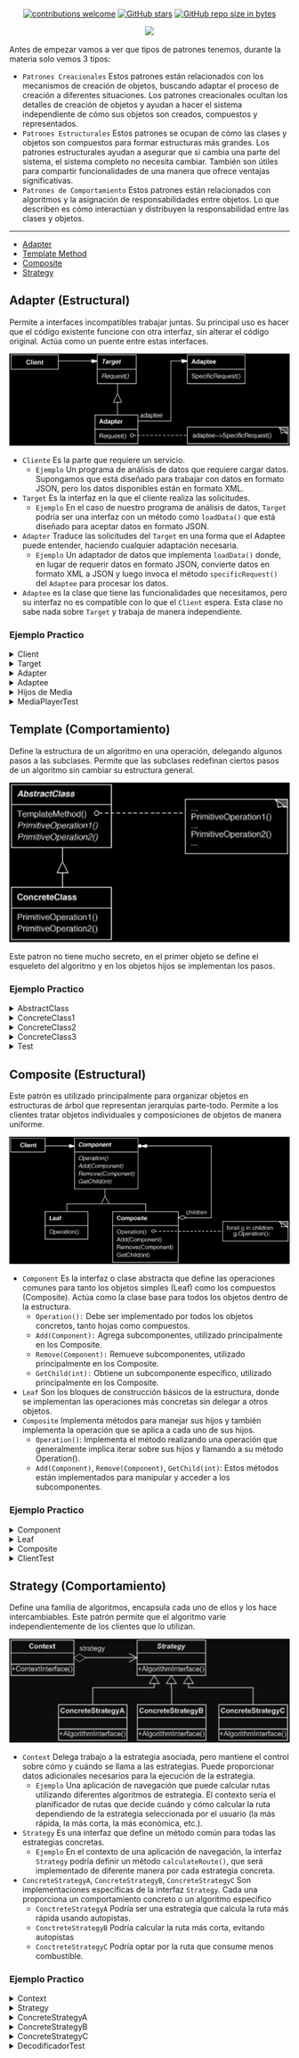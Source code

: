 <div align="center"> 

[![contributions welcome](https://img.shields.io/badge/contributions-welcome-brightgreen.svg?style=flat)](https://github.com/Fabian-Martinez-Rincon/Orientacion-a-Objetos-2)
[![GitHub stars](https://img.shields.io/github/stars/Fabian-Martinez-Rincon/Orientacion-a-Objetos-2)](https://github.com/Fabian-Martinez-Rincon/Orientacion-a-Objetos-2/stargazers/)
[![GitHub repo size in bytes](https://img.shields.io/github/repo-size/Fabian-Martinez-Rincon/Orientacion-a-Objetos-2)](https://github.com/Fabian-Martinez-Rincon/Orientacion-a-Objetos-2)


<img src="https://readme-typing-svg.demolab.com?font=Fira+Code&size=34&duration=1700&pause=800&color=28CDF7&center=true&width=863&lines=☕ Orientación a Objetos 2"/>
 </div>

Antes de empezar vamos a ver que tipos de patrones tenemos, durante la materia solo vemos 3 tipos:
- `Patrones Creacionales` Estos patrones están relacionados con los mecanismos de creación de objetos, buscando adaptar el proceso de creación a diferentes situaciones. Los patrones creacionales ocultan los detalles de creación de objetos y ayudan a hacer el sistema independiente de cómo sus objetos son creados, compuestos y representados.
- `Patrones Estructurales` Estos patrones se ocupan de cómo las clases y objetos son compuestos para formar estructuras más grandes. Los patrones estructurales ayudan a asegurar que si cambia una parte del sistema, el sistema completo no necesita cambiar. También son útiles para compartir funcionalidades de una manera que ofrece ventajas significativas.
- `Patrones de Comportamiento` Estos patrones están relacionados con algoritmos y la asignación de responsabilidades entre objetos. Lo que describen es cómo interactúan y distribuyen la responsabilidad entre las clases y objetos. 

---

- [Adapter](#adapter-estructural)
- [Template Method](#template-comportamiento)
- [Composite](#composite-estructural)
- [Strategy](#strategy-comportamiento)

## Adapter (Estructural)

Permite a interfaces incompatibles trabajar juntas. Su principal uso es hacer que el código existente funcione con otra interfaz, sin alterar el código original. Actúa como un puente entre estas interfaces.

![Adapter](/archivos/adapter.webp)

- ``Cliente`` Es la parte que requiere un servicio.
    - `Ejemplo` Un programa de análisis de datos que requiere cargar datos. Supongamos que está diseñado para trabajar con datos en formato JSON, pero los datos disponibles están en formato XML.
- ``Target`` Es la interfaz en la que el cliente realiza las solicitudes.
   - `Ejemplo` En el caso de nuestro programa de análisis de datos, `Target` podría ser una interfaz con un método como `loadData()` que está diseñado para aceptar datos en formato JSON.
- ``Adapter`` Traduce las solicitudes del `Target` en una forma que el Adaptee puede entender, haciendo cualquier adaptación necesaria.
    - `Ejemplo` Un adaptador de datos que implementa `loadData()` donde, en lugar de requerir datos en formato JSON, convierte datos en formato XML a JSON y luego invoca el método `specificRequest()` del `Adaptee` para procesar los datos.
- ``Adaptee`` es la clase que tiene las funcionalidades que necesitamos, pero su interfaz no es compatible con lo que el `Client` espera. Esta clase no sabe nada sobre `Target` y trabaja de manera independiente.

### Ejemplo Practico

<details><summary>Client</summary>

```java
public class MediaPlayer {
	private Media media;
	public MediaPlayer(Media media) {
		this.media = media;
	}	
	public String playMedia() {
		return media.play();
	}
	public Media getMedia() {
		return media;
	}
	public void setMedia(Media media) {
		this.media = media;
	}
}
```
</details>

<details><summary>Target</summary>

```java
public interface Media {
	public String play();
}
```
</details>

<details><summary>Adapter</summary>

```java
public class VideoStreamAdapter implements Media {
	private VideoStream adaptee;
	
	public VideoStreamAdapter(VideoStream adaptee) {
		this.adaptee = adaptee;
	}
	public String play() {
		return adaptee.reproduce();
	}
}
```
</details>

<details><summary>Adaptee</summary>

```java
public class VideoStream {
	public String reproduce() {
		return "Directo.stream";
	}
}
```
</details>

<details><summary>Hijos de Media</summary>

```java
public class Audio implements Media {
	public String play() {
	    return "musica.mp3";
	}
}
```


```java
public class VideoFile implements Media {
	public String play() {
		return "Video.mp4";
	}
}
```

</details>

<details><summary>MediaPlayerTest</summary>

```java
public class MediaPlayerTest {
	Audio audio;
	VideoFile video;
	VideoStream stream;
	VideoStreamAdapter adapter;
	MediaPlayer client;
	
	@BeforeEach
	void setUp() throws Exception{
		audio = new Audio();
		video = new VideoFile();
		stream = new VideoStream();
		adapter = new VideoStreamAdapter(stream);
	}
	@Test
	public void testClientDirecto() {
		client = new MediaPlayer(adapter);
		assertEquals("Directo.stream",client.playMedia());
	}
	@Test
	public void testClientAudio() {
		client = new MediaPlayer(audio);
		assertEquals("musica.mp3",client.playMedia());
	}
	@Test
	public void testClientVideo() {
		client = new MediaPlayer(video);
		assertEquals("Video.mp4",client.playMedia());
	}
}
```
</details>

## Template (Comportamiento)

Define la estructura de un algoritmo en una operación, delegando algunos pasos a las subclases. Permite que las subclases redefinan ciertos pasos de un algoritmo sin cambiar su estructura general.

![](/archivos/template.webp)

Este patron no tiene mucho secreto, en el primer objeto se define el esqueleto del algoritmo y en los objetos hijos se implementan los pasos.

### Ejemplo Practico

<details><summary>AbstractClass</summary>

```java
public abstract class Empleado {
	private int cantidadHijos;
	private boolean casado;
	
	public Empleado(int cantidadHijos, boolean casado) {
		this.cantidadHijos = cantidadHijos;
		this.casado = casado;
	}
	public double sueldo() {
		return this.sueldoBasico() + this.sueldoAdicional() - this.descuento();
	}
	public double descuento(){
		return this.sueldoBasico() * 0.13 + this.sueldoAdicional() * 0.5;
	}
	public int getCantidadHijos() {
		return this.cantidadHijos;
	}
	public boolean isCasado() {
		return this.casado;
	}

	public abstract double sueldoBasico();
	public abstract double sueldoAdicional();
}
```
</details>
<details><summary>ConcreteClass1</summary>

```java
public class Pasante extends Empleado {
	private int cantidadExamen;

	public Pasante(int cantidadHijos, boolean casado, int cantidadExamen) {
		super(cantidadHijos, casado);
		this.cantidadExamen = cantidadExamen;
	}

	public double sueldoBasico() {
		return 20000;
	}

	public double sueldoAdicional() {
		return this.cantidadExamen * 2000;
	}
}
```
</details>
<details><summary>ConcreteClass2</summary>

```java
public class Planta extends Empleado{
	private int aniosAntiguedad;

	public Planta(int cantidadHijos, boolean casado, int aniosAntiguedad) {
		super(cantidadHijos, casado);
		this.aniosAntiguedad = aniosAntiguedad;
	}

	public double sueldoBasico() {
		return 50000;
	}

	public double sueldoAdicional() {
		double sum = this.getCantidadHijos() * 2000 + this.aniosAntiguedad * 2000;
		return this.isCasado()? sum + 5000 : sum;
	}
}
```
</details>
<details><summary>ConcreteClass3</summary>

```java
public class Temporario extends Empleado{
	private int cantidadHoras;

	public Temporario(int cantidadHijos, boolean casado, int cantidadHoras) {
		super(cantidadHijos, casado);
		this.cantidadHoras = cantidadHoras;
	}

	public double sueldoBasico() {
		return 20000 + this.cantidadHoras * 300 ;
	}

	public double sueldoAdicional() {
		double sum = this.getCantidadHijos() * 2000;
		return this.isCasado()? sum + 5000 : sum;
	}
}
```
</details>

<details><summary>Test</summary>

```java
public class MediaPlayerTest {
	Empleado pasante;
	Empleado planta;
	Empleado temporario;
	
	@BeforeEach
	void setUp() throws Exception{
		pasante = new Pasante(10, false, 10);
		planta = new Planta(10, true, 10);
		temporario = new Temporario(10, false, 10);
	}
	@Test
	public void testSueldos() {
		assertEquals(27400.0,pasante.sueldo());
		assertEquals(66000.0,planta.sueldo());
		assertEquals(30010.0,temporario.sueldo());
	}
}
```
</details>

## Composite (Estructural)

Este patrón es utilizado principalmente para organizar objetos en estructuras de árbol que representan jerarquías parte-todo. Permite a los clientes tratar objetos individuales y composiciones de objetos de manera uniforme.

![](/archivos/composite.webp)

- `Component` Es la interfaz o clase abstracta que define las operaciones comunes para tanto los objetos simples (Leaf) como los compuestos (Composite). Actúa como la clase base para todos los objetos dentro de la estructura.
	- `Operation():` Debe ser implementado por todos los objetos concretos, tanto hojas como compuestos.
	- `Add(Component):` Agrega subcomponentes, utilizado principalmente en los Composite.
	- `Remove(Component):` Remueve subcomponentes, utilizado principalmente en los Composite.
	- `GetChild(int):` Obtiene un subcomponente específico, utilizado principalmente en los Composite.
- `Leaf` Son los bloques de construcción básicos de la estructura, donde se implementan las operaciones más concretas sin delegar a otros objetos.
- `Composite` Implementa métodos para manejar sus hijos y también implementa la operación que se aplica a cada uno de sus hijos.
	- `Operation()`: Implementa el método realizando una operación que generalmente implica iterar sobre sus hijos y llamando a su método Operation().
	- `Add(Component)`, `Remove(Component)`, `GetChild(int)`: Estos métodos están implementados para manipular y acceder a los subcomponentes.

### Ejemplo Practico

<details><summary>Component</summary>

```java
public abstract class FileSystem{
	private String nombre;
	private LocalDate fecha;

	public FileSystem(String nombre, LocalDate fecha) {
		this.nombre = nombre;
		this.fecha = fecha;
	}

	public String getNombre() {
		return this.nombre;
	}

	public LocalDate getFecha() {
		return this.fecha;
	}

	public abstract int tamanoTotalOcupado();
	public abstract Archivo archivoMasGrande();
	public abstract Archivo archivoMasNuevo();
}
```
</details>
<details><summary>Leaf</summary>

```java
public class Archivo extends FileSystem{
	private int tamano;

	public Archivo(String nombre, LocalDate fecha, int tamano) {
		super(nombre, fecha);
		this.tamano = tamano;
	}
	public Archivo archivoMasGrande() {
		return this;
	}
	public Archivo archivoMasNuevo() {
		return this;
	}
	public int tamanoTotalOcupado() {
		return this.tamano;
	}
}
```
</details>
<details><summary>Composite</summary>

```java
public class Directorio extends FileSystem {
	private List<FileSystem> files;

	public Directorio(String nombre, LocalDate fecha) {
		super(nombre, fecha);
		this.files = new ArrayList<>();
	}

	public void agregar(FileSystem archivo) {
		this.files.add(archivo);	
	}

	public int tamanoTotalOcupado() {
		return (
			this.files.stream()
			.mapToInt(file -> file.tamanoTotalOcupado())
			.sum()
			) + 32;
	}

	public Archivo archivoMasGrande() {
		return this.files.stream()
			.map(file -> file.archivoMasGrande())
			.max((a1,a2) -> Integer.compare(a1.tamanoTotalOcupado(),a2.tamanoTotalOcupado()))
			.orElse(null);
	}

	public Archivo archivoMasNuevo() {
		return this.files.stream()
			.map(file -> file.archivoMasNuevo())
			.max((a1,a2) -> a1.getFecha().compareTo(a2.getFecha()))
			.orElse(null);
	}
}
```
</details>
<details><summary>ClientTest</summary>

```java
public class MediaPlayerTest {
	Archivo archivoChico, archivoGrande;
	Directorio directorio, directorioCompuesto;
	
	@BeforeEach
	void setUp() throws Exception{
		archivoChico = new Archivo("notas.txt", LocalDate.of(2000, 2, 20), 10);
		archivoGrande = new Archivo("apuntes.txt", LocalDate.of(2010, 2, 20), 50);
		
		directorio = new Directorio("Carpeta1", LocalDate.now());
		directorio.agregar(archivoChico);
		directorio.agregar(archivoGrande);
		
		directorioCompuesto = new Directorio("CarpetaCompuesta", LocalDate.now());
		directorioCompuesto.agregar(directorio);
	}
	
	@Test
	public void testEspacio() {
		assertEquals((10 + 50 + 32), directorio.tamanoTotalOcupado());
		assertEquals((10 + 50 + 32 + 32), directorioCompuesto.tamanoTotalOcupado());
		assertEquals(archivoGrande, directorioCompuesto.archivoMasGrande());
		assertEquals(archivoGrande, directorioCompuesto.archivoMasNuevo());
	}
}
```
</details>

## Strategy (Comportamiento)

Define una familia de algoritmos, encapsula cada uno de ellos y los hace intercambiables. Este patrón permite que el algoritmo varíe independientemente de los clientes que lo utilizan.

![](/archivos/Strategy.PNG)

- `Context` Delega trabajo a la estrategia asociada, pero mantiene el control sobre cómo y cuándo se llama a las estrategias. Puede proporcionar datos adicionales necesarios para la ejecución de la estrategia.
	- `Ejemplo`  Una aplicación de navegación que puede calcular rutas utilizando diferentes algoritmos de estrategia. El contexto sería el planificador de rutas que decide cuándo y cómo calcular la ruta dependiendo de la estrategia seleccionada por el usuario (la más rápida, la más corta, la más económica, etc.).
- `Strategy` Es una interfaz que define un método común para todas las estrategias concretas.
	- `Ejemplo` En el contexto de una aplicación de navegación, la interfaz `Strategy` podría definir un método `calculateRoute()`, que será implementado de diferente manera por cada estrategia concreta.
- `ConcreteStrategyA`, `ConcreteStrategyB`, `ConcreteStrategyC` Son implementaciones específicas de la interfaz `Strategy`. Cada una proporciona un comportamiento concreto o un algoritmo específico
	- `ConctreteStrategyA` Podría ser una estrategia que calcula la ruta más rápida usando autopistas.
	- `ConctreteStrategyB` Podría calcular la ruta más corta, evitando autopistas
	- `ConctreteStrategyC` Podría optar por la ruta que consume menos combustible.

### Ejemplo Practico

<details><summary>Context</summary>

```java
public class Decodificador {
	private List<Pelicula> grilla;
	private List<Pelicula> reproducidas;
	private Sugerencia criterioSugerencia;
	
	public Decodificador() {
		this.grilla = new ArrayList<>();
		this.reproducidas = new ArrayList<>();
		this.criterioSugerencia = new SugerenciaNovedad();
	}
	public void agregarAGrilla(Pelicula pelicula) { this.grilla.add(pelicula); }
	public void agregarReproducida(Pelicula pelicula) { this.reproducidas.add(pelicula);}
	public void setCriterioSugerencia(Sugerencia sugerencia) { this.criterioSugerencia = sugerencia; }
	public List<Pelicula> obtenerSugerencias() {
		return this.criterioSugerencia.obtenerSugerencias(this);
	}
	public List<Pelicula> getGrilla() { return this.grilla; }
	public List<Pelicula> getReproducidas() { return this.reproducidas; }
}
```

### Pelicula
```java
public class Pelicula {
	private String titulo;
	private Year anioEstreno;
	private double puntaje;
	private List<Pelicula> peliculasSimilares;
	
	public Pelicula(String titulo, double puntaje, Year anioEstreno) {
		this.titulo = titulo;
		this.anioEstreno = anioEstreno;
		this.puntaje = puntaje;
		this.peliculasSimilares = new ArrayList<>();
	}
	public String getTitulo() { return titulo;}
	public Year getAnioEstreno() { return anioEstreno;}
	public double getPuntaje() { return puntaje;}

	public void establecerSimilitud(Pelicula pelicula) {
		if (!this.peliculasSimilares.contains(pelicula)) {
			this.peliculasSimilares.add(pelicula);
			pelicula.establecerSimilitud(this);
		}
	}
	public List<Pelicula> getPeliculasSimilares(){ return this.peliculasSimilares;}
}
```

</details>
<details><summary>Strategy</summary>

```java
public abstract class Sugerencia {
	public List<Pelicula> obtenerSugerencias(Decodificador decodificador){
		return this.sugerirPeliculas(decodificador).stream()
				.filter(pelicula -> !decodificador.getReproducidas().contains(pelicula))
				.limit(3).collect(Collectors.toList());
	}	
	public abstract List<Pelicula> sugerirPeliculas(Decodificador decodificador);
}
```
</details>
<details><summary>ConcreteStrategyA</summary>

```java
public class SugerenciaNovedad extends Sugerencia {

	public List<Pelicula> sugerirPeliculas(Decodificador decodificador) {
		return decodificador.getGrilla().stream()
				.sorted((p2,p1) -> p1.getAnioEstreno().compareTo(p2.getAnioEstreno()))
				.collect(Collectors.toList());
	}
}
```
</details>
<details><summary>ConcreteStrategyB</summary>

```java
public class SugerenciaPuntaje extends Sugerencia {
	public List<Pelicula> sugerirPeliculas(Decodificador decodificador) {
		return decodificador.getGrilla().stream()
				.sorted((p1,p2) -> Double.compare(p2.getPuntaje(), p1.getPuntaje()))
				.collect(Collectors.toList());
	}
}
```
</details>
<details><summary>ConcreteStrategyC</summary>

```java
public class SugerenciaSimilaridad extends Sugerencia {
	public List<Pelicula> sugerirPeliculas(Decodificador decodificador) {
		return decodificador.getReproducidas().stream()
				.map(pelicula -> pelicula.getPeliculasSimilares()).flatMap(lista -> lista.stream())
				.distinct()
				.collect(Collectors.toList());
	} 
}
```
</details>

<details><summary>DecodificadorTest</summary>

```java
public class DecodificadorTest {
	Decodificador decodificador;
	Pelicula rocky1, rocky2, rocky3, rocky4, rocky5, terminator1, terminator2, terminator3;
	Sugerencia novedad, puntaje, similaridad;
	
	@BeforeEach
	void setUp() throws Exception{
		rocky1 = new Pelicula("Rocky 1", 10, Year.of(2000));
		rocky2 = new Pelicula("Rocky 2", 9, Year.of(2001));
		rocky3 = new Pelicula("Rocky 3", 8, Year.of(2002));
		rocky4 = new Pelicula("Rocky 4", 7, Year.of(2003));
		rocky5 = new Pelicula("Rocky 5", 6, Year.of(2004));
		
		//Se podria establecer la similitud con cada pelicula pero es mucho
		//Se hace con rocky2 porque busca las mimilares con las reproducidas
		rocky2.establecerSimilitud(rocky1);
		rocky2.establecerSimilitud(rocky3);
		rocky2.establecerSimilitud(rocky4);
		rocky2.establecerSimilitud(rocky5);
		
		terminator1 = new Pelicula("Terminator1", 1, Year.of(2020));
		terminator2 = new Pelicula("Terminator2", 2, Year.of(2021));
		terminator3 = new Pelicula("Terminator3", 3, Year.of(2022));
		
		decodificador = new Decodificador();
		decodificador.agregarAGrilla(rocky1);
		decodificador.agregarAGrilla(rocky2);
		decodificador.agregarAGrilla(rocky3);
		decodificador.agregarAGrilla(rocky4);
		decodificador.agregarAGrilla(rocky5);
		decodificador.agregarAGrilla(terminator1);
		decodificador.agregarAGrilla(terminator2);
		decodificador.agregarAGrilla(terminator3);
		
		decodificador.agregarReproducida(rocky2);
		decodificador.agregarReproducida(rocky4);
	}
	@Test
	public void testSugerenciaNovedad() {
		List<Pelicula> ultimas3 = new ArrayList<>();
		ultimas3.add(terminator3);
		ultimas3.add(terminator2);
		ultimas3.add(terminator1);
		assertEquals(ultimas3, decodificador.obtenerSugerencias());
	}
	@Test
	public void testSugerenciaPuntaje() {
		puntaje = new SugerenciaPuntaje();
		decodificador.setCriterioSugerencia(puntaje);
		List<Pelicula> masPuntaje = new ArrayList<>();
		masPuntaje.add(rocky1);
		masPuntaje.add(rocky3);
		masPuntaje.add(rocky5);
		assertEquals(masPuntaje, decodificador.obtenerSugerencias());
	}
	
	@Test
	public void testSugerenciaSimilaridad() {
		similaridad = new SugerenciaSimilaridad();
		decodificador.setCriterioSugerencia(similaridad);
		//Son las 3 similares sin reproducir
		List<Pelicula> similaresRocky = new ArrayList<>();
		similaresRocky.add(rocky1);
		similaresRocky.add(rocky3);
		similaresRocky.add(rocky5);
		assertEquals(similaresRocky, decodificador.obtenerSugerencias());
	}
}
```